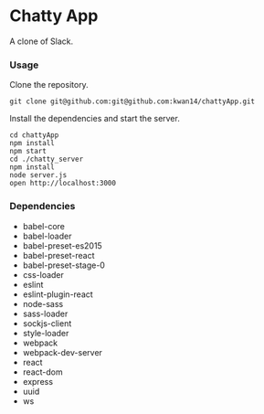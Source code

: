Chatty App
=====================

A clone of Slack.

### Usage

Clone the repository.

```
git clone git@github.com:git@github.com:kwan14/chattyApp.git

```

Install the dependencies and start the server.

```
cd chattyApp
npm install
npm start
cd ./chatty_server
npm install
node server.js
open http://localhost:3000

```



### Dependencies

* babel-core
* babel-loader
* babel-preset-es2015
* babel-preset-react
* babel-preset-stage-0
* css-loader
* eslint
* eslint-plugin-react
* node-sass
* sass-loader
* sockjs-client
* style-loader
* webpack
* webpack-dev-server
* react
* react-dom
* express
* uuid
* ws